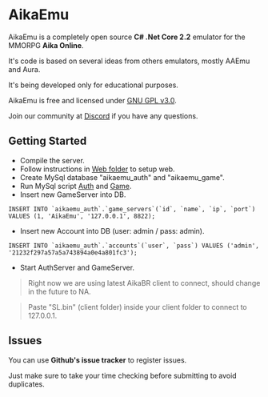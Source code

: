 # AikaEmu

AikaEmu is a completely open source **C# .Net Core 2.2** emulator for the MMORPG **Aika Online**. 

It's code is based on several ideas from others emulators, mostly AAEmu and Aura.

It's being developed only for educational purposes. 

AikaEmu is free and licensed under [GNU GPL v3.0](LICENSE.md).

Join our community at [Discord]() if you have any questions.

## Getting Started

* Compile the server.
* Follow instructions in [Web folder](src/AikaEmu.WebServer/README.md) to setup web.
* Create MySql database "aikaemu_auth" and "aikaemu_game".
* Run MySql script [Auth](sql/aikaemu_auth.sql) and [Game](sql/aikaemu_game.sql).
* Insert new GameServer into DB.
```
INSERT INTO `aikaemu_auth`.`game_servers`(`id`, `name`, `ip`, `port`) VALUES (1, 'AikaEmu', '127.0.0.1', 8822);
```
* Insert new Account into DB (user: admin / pass: admin).
```
INSERT INTO `aikaemu_auth`.`accounts`(`user`, `pass`) VALUES ('admin', '21232f297a57a5a743894a0e4a801fc3');
```
* Start AuthServer and GameServer.

> Right now we are using latest AikaBR client to connect, should change in the future to NA.

> Paste "SL.bin" (client folder) inside your client folder to connect to 127.0.0.1.

## Issues

You can use **Github's issue tracker** to register issues.

Just make sure to take your time checking before submitting to avoid duplicates.